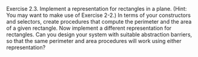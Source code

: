 Exercise 2.3. Implement a representation for rectangles in a plane. (Hint: You may want to make use of Exercise 2-2.) In terms of your constructors and selectors, create procedures that compute the perimeter and the area of a given rectangle. Now implement a different representation for rectangles. Can you design your system with suitable abstraction barriers, so that the same perimeter and area procedures will work using either representation? 
